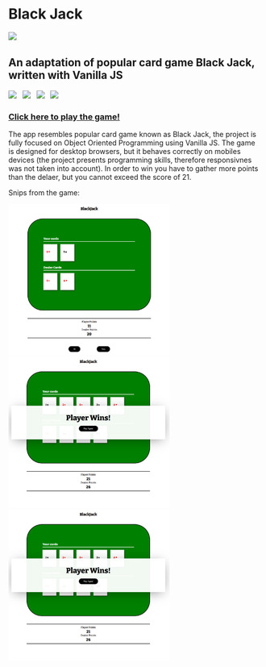 # Black Jack

<img width="10%" src="https://icon-library.com/images/blackjack-icon/blackjack-icon-27.jpg"/>


## An adaptation of popular card game Black Jack, written with Vanilla JS
<img src="https://img.shields.io/badge/html5%20-%23e34f26.svg?&style=for-the-badge&logo=html5&logoColor=white" />&nbsp;&nbsp;
<img src="https://img.shields.io/badge/CSS3-1572B6?&style=for-the-badge&logo=css3&logoColor=white" />&nbsp;&nbsp;
<img src="https://img.shields.io/badge/JavaScript-F7DF1E?style=for-the-badge&logo=javascript&logoColor=black" />&nbsp;&nbsp;
<img src="https://img.shields.io/badge/OOP-F7DF1E?style=for-the-badge&logo=javascript&logoColor=black" />&nbsp;&nbsp;

### [Click here to play the game!](https://bartek-swiderski92.github.io/black-jack/)

The app resembles popular card game known as Black Jack, the project is fully focused on Object Oriented Programming using Vanilla JS. The game is designed for desktop browsers, but it behaves correctly on mobiles devices (the project presents programming skills, therefore responsivnes was not taken into account).
In order to win you have to gather more points than the delaer, but you cannot exceed the score of 21.

Snips from the game:

<div>
<img height="300px" src="https://github.com/bartek-swiderski92/black-jack/blob/master/snips/new-game.png?raw=true"/>
<img height="300px" src="https://github.com/bartek-swiderski92/black-jack/blob/master/snips/player-wins.png?raw=true"/>
<img height="300px" src="https://github.com/bartek-swiderski92/black-jack/blob/master/snips/player-wins.png?raw=true"/>

</div>


